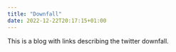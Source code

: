 ```yaml
---
title: "Downfall"
date: 2022-12-22T20:17:15+01:00
---
```


This is a blog with links describing the twitter downfall.

